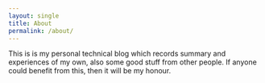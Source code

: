 ```yaml
---
layout: single
title: About
permalink: /about/
---
```


This is is my personal technical blog which records summary and experiences of my own, also some good stuff from other people. If anyone could benefit from this, then it will be my honour.
